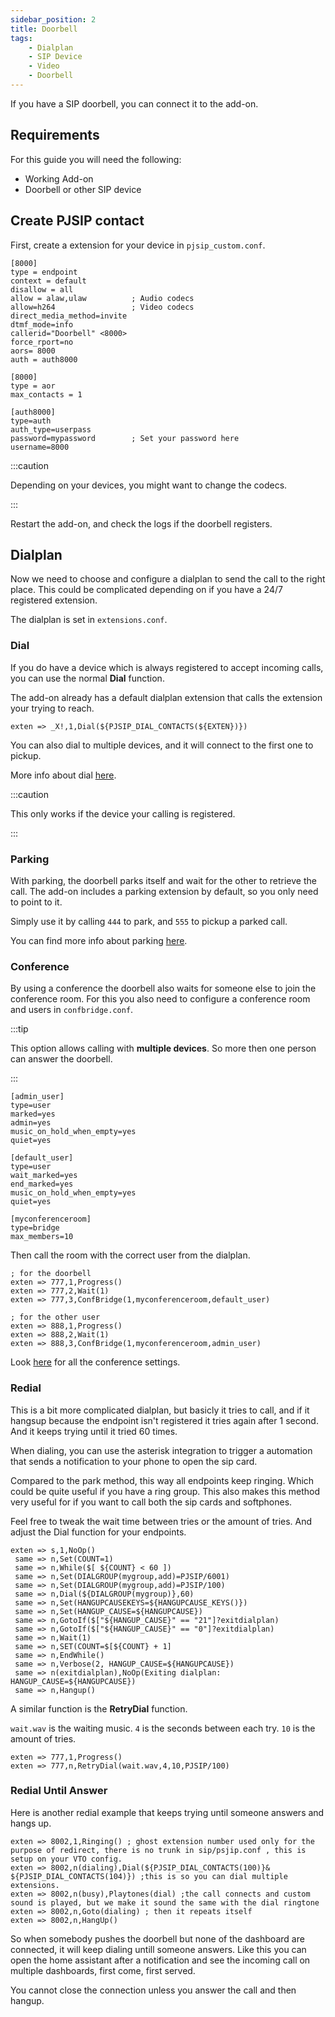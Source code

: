 ```yaml
---
sidebar_position: 2
title: Doorbell
tags:
    - Dialplan
    - SIP Device
    - Video
    - Doorbell
---
```


If you have a SIP doorbell, you can connect it to the add-on.

## Requirements

For this guide you will need the following:

- Working Add-on
- Doorbell or other SIP device

## Create PJSIP contact

First, create a extension for your device in `pjsip_custom.conf`.

```editorconfig title="pjsip_custom.conf"
[8000]
type = endpoint
context = default
disallow = all
allow = alaw,ulaw          ; Audio codecs
allow=h264                 ; Video codecs
direct_media_method=invite
dtmf_mode=info
callerid="Doorbell" <8000>
force_rport=no
aors= 8000
auth = auth8000

[8000]
type = aor
max_contacts = 1

[auth8000]
type=auth
auth_type=userpass
password=mypassword        ; Set your password here
username=8000
```

:::caution

Depending on your devices, you might want to change the codecs.

:::

Restart the add-on, and check the logs if the doorbell registers.

## Dialplan

Now we need to choose and configure a dialplan to send the call to the right place. This could be complicated depending on if you have a 24/7 registered extension.

The dialplan is set in `extensions.conf`.

### Dial

If you do have a device which is always registered to accept incoming calls, you can use the normal **Dial** function.

The add-on already has a default dialplan extension that calls the extension your trying to reach.

```editorconfig title="extensions.conf"
exten => _X!,1,Dial(${PJSIP_DIAL_CONTACTS(${EXTEN})})
```

You can also dial to multiple devices, and it will connect to the first one to pickup.

More info about dial <a href="https://wiki.asterisk.org/wiki/display/AST/Asterisk+13+Application_Dial">here</a>.

:::caution

This only works if the device your calling is registered.

:::

### Parking

With parking, the doorbell parks itself and wait for the other to retrieve the call.
The add-on includes a parking extension by default, so you only need to point to it.

Simply use it by calling `444` to park, and `555` to pickup a parked call.

You can find more info about parking <a href="../parking/">here</a>.

### Conference

By using a conference the doorbell also waits for someone else to join the conference room. For this you also need to configure a conference room and users in `confbridge.conf`.

:::tip

This option allows calling with **multiple devices**. So more then one person can answer the doorbell. 

:::

```editorconfig title="confbridge.conf"
[admin_user]
type=user
marked=yes
admin=yes
music_on_hold_when_empty=yes
quiet=yes

[default_user]
type=user
wait_marked=yes
end_marked=yes
music_on_hold_when_empty=yes
quiet=yes

[myconferenceroom]
type=bridge
max_members=10
```

Then call the room with the correct user from the dialplan.

```editorconfig title="extensions.conf"
; for the doorbell
exten => 777,1,Progress()
exten => 777,2,Wait(1)
exten => 777,3,ConfBridge(1,myconferenceroom,default_user)

; for the other user
exten => 888,1,Progress()
exten => 888,2,Wait(1)
exten => 888,3,ConfBridge(1,myconferenceroom,admin_user)
```

Look <a href="https://wiki.asterisk.org/wiki/display/AST/ConfBridge+Configuration">here</a> for all the conference settings.

### Redial

This is a bit more complicated dialplan, but basicly it tries to call, and if it hangsup because the endpoint isn't registered it tries again after 1 second. And it keeps trying until it tried 60 times.

When dialing, you can use the asterisk integration to trigger a automation that sends a notification to your phone to open the sip card.

Compared to the park method, this way all endpoints keep ringing. Which could be quite useful if you have a ring group. This also makes this method very useful for if you want to call both the sip cards and softphones.

Feel free to tweak the wait time between tries or the amount of tries. And adjust the Dial function for your endpoints.

```editorconfig title="extensions.conf"
exten => s,1,NoOp() 
 same => n,Set(COUNT=1)
 same => n,While($[ ${COUNT} < 60 ])
 same => n,Set(DIALGROUP(mygroup,add)=PJSIP/6001) 
 same => n,Set(DIALGROUP(mygroup,add)=PJSIP/100) 
 same => n,Dial(${DIALGROUP(mygroup)},60)
 same => n,Set(HANGUPCAUSEKEYS=${HANGUPCAUSE_KEYS()})
 same => n,Set(HANGUP_CAUSE=${HANGUPCAUSE})
 same => n,GotoIf($["${HANGUP_CAUSE}" == "21"]?exitdialplan)
 same => n,GotoIf($["${HANGUP_CAUSE}" == "0"]?exitdialplan)  
 same => n,Wait(1) 
 same => n,SET(COUNT=$[${COUNT} + 1]
 same => n,EndWhile()
 same => n,Verbose(2, HANGUP_CAUSE=${HANGUPCAUSE})
 same => n(exitdialplan),NoOp(Exiting dialplan: HANGUP_CAUSE=${HANGUPCAUSE}) 
 same => n,Hangup()
 ```

A similar function is the **RetryDial** function.

`wait.wav` is the waiting music.
`4` is the seconds between each try.
`10` is the amount of tries.

```editorconfig title="extensions.conf"
exten => 777,1,Progress()
exten => 777,n,RetryDial(wait.wav,4,10,PJSIP/100) 
```

### Redial Until Answer

Here is another redial example that keeps trying until someone answers and hangs up.

```editorconfig title="extensions.conf"
exten => 8002,1,Ringing() ; ghost extension number used only for the purpose of redirect, there is no trunk in sip/psjip.conf , this is setup on your VTO config.
exten => 8002,n(dialing),Dial(${PJSIP_DIAL_CONTACTS(100)}& ${PJSIP_DIAL_CONTACTS(104)}) ;this is so you can dial multiple extensions.
exten => 8002,n(busy),Playtones(dial) ;the call connects and custom sound is played, but we make it sound the same with the dial ringtone
exten => 8002,n,Goto(dialing) ; then it repeats itself
exten => 8002,n,HangUp()
```

So when somebody pushes the doorbell but none of the dashboard are connected, it will keep dialing untill someone answers.
Like this you can open the home assistant after a notification and see the incoming call on multiple dashboards, first come, first served.

You cannot close the connection unless you answer the call and then hangup.
